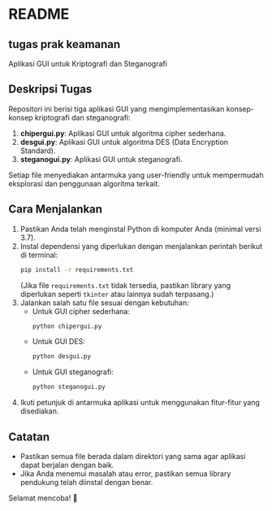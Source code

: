 # README

## tugas prak keamanan
Aplikasi GUI untuk Kriptografi dan Steganografi

## Deskripsi Tugas
Repositori ini berisi tiga aplikasi GUI yang mengimplementasikan konsep-konsep kriptografi dan steganografi:

1. **chipergui.py**: Aplikasi GUI untuk algoritma cipher sederhana.
2. **desgui.py**: Aplikasi GUI untuk algoritma DES (Data Encryption Standard).
3. **steganogui.py**: Aplikasi GUI untuk steganografi.

Setiap file menyediakan antarmuka yang user-friendly untuk mempermudah eksplorasi dan penggunaan algoritma terkait.

## Cara Menjalankan
1. Pastikan Anda telah menginstal Python di komputer Anda (minimal versi 3.7).
2. Instal dependensi yang diperlukan dengan menjalankan perintah berikut di terminal:
   ```bash
   pip install -r requirements.txt
   ```
   (Jika file `requirements.txt` tidak tersedia, pastikan library yang diperlukan seperti `tkinter` atau lainnya sudah terpasang.)
3. Jalankan salah satu file sesuai dengan kebutuhan:
   - Untuk GUI cipher sederhana:
     ```bash
     python chipergui.py
     ```
   - Untuk GUI DES:
     ```bash
     python desgui.py
     ```
   - Untuk GUI steganografi:
     ```bash
     python steganogui.py
     ```
4. Ikuti petunjuk di antarmuka aplikasi untuk menggunakan fitur-fitur yang disediakan.

## Catatan
- Pastikan semua file berada dalam direktori yang sama agar aplikasi dapat berjalan dengan baik.
- Jika Anda menemui masalah atau error, pastikan semua library pendukung telah diinstal dengan benar.

Selamat mencoba! 🎉
